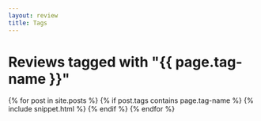```yaml
---
layout: review
title: Tags
---
```

<div class="snippets"> <h1 class="snippets-heading">Reviews tagged with "{{ page.tag-name }}"</h1> {% for post in site.posts %} {% if post.tags contains page.tag-name %} {% include snippet.html %} {% endif %} {% endfor %} </div>
